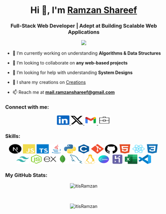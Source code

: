 <h1 align="center">Hi 👋, I'm 
  <a href="https://www.ramzanshareef.me" target="_blank">Ramzan Shareef</a>
</h1>
<h3 align="center">Full-Stack Web Developer | Adept at Building Scalable Web Applications</h3>

<div align="center">
  <img src="https://api.visitorbadge.io/api/combined?path=https%3A%2F%2Fwww.github.com%2FitisRamzan&countColor=%23263759&style=flat"/>
</div>

- 🌱 I’m currently working on understanding **Algorithms & Data Structures**

- 👯 I’m looking to collaborate on **any web-based projects**

- 🤝 I’m looking for help with understanding **System Designs**

- 📝 I share my creations on [Creations](https://ramzanshareef.me/creations)

- 📫 Reach me at **mail.ramzanshareef@gmail.com**

<h3 align="left">Connect with me:</h3>

<div id="badges" align="center">
  <a href="https://www.linkedin.com/in/ramzanshareef">
    <img src="./public/icons/socials/linkedin.svg" width="40" height="30" alt="LinkedIn" />
  </a>
  <a href="https://www.twitter.com/itisRamzan">
  <img src="./public/icons/socials/twitter.svg" width="40" height="30" alt="LinkedIn" />
  </a>
  <a href="mailto:mail.ramzanshareef@gmail.com">
    <img src="./public/icons/socials/gmail.svg" width="40" height="30" alt="Gmail" />
  </a>
  <a href="https://www.ramzanshareef.me">
    <img src="./public/icons/socials/portfolio.svg" width="40" height="30" alt="Website" />
  </a>
</div>

<h3 align="left">Skills:</h3>
<p align="center">
<a href="https://nextjs.org" target="_blank" rel="noreferrer"><img src="./public/icons/skills/nextjs-colored.svg" width="40" height="30" alt="NextJS" /></a>
<a href="https://developer.mozilla.org/en-US/docs/Web/JavaScript" target="_blank" rel="noreferrer"><img src="./public/icons/skills/javascript-colored.svg" width="40" height="30" alt="JavaScript" /></a>
<a href="https://www.typescriptlang.org" target="_blank" rel="noreferrer"><img src="./public/icons/skills/typescript-colored.svg" width="40" height="30" alt="TypeScript" /></a>
<a href="https://www.oracle.com/java/" target="_blank" rel="noreferrer"><img src="./public/icons/skills/java-colored.svg" width="40" height="30" alt="Java" /></a>
<a href="https://www.python.org/" target="_blank" rel="noreferrer"><img src="./public/icons/skills/python-colored.svg" width="40" height="30" alt="Python" /></a>
<a href="https://docs.microsoft.com/en-us/cpp/?view=msvc-170" target="_blank" rel="noreferrer"><img src="./public/icons/skills/c-colored.svg" width="40" height="30" alt="C" /></a>
<a href="https://git-scm.com/" target="_blank" rel="noreferrer"><img src="./public/icons/skills/git-colored.svg" width="40" height="30" alt="Git" /></a>
<a href="https://git-scm.com/" target="_blank" rel="noreferrer"><img src="./public/icons/socials/github.svg" width="40" height="30" alt="GitHub" /></a>
<a href="https://developer.mozilla.org/en-US/docs/Glossary/HTML5" target="_blank" rel="noreferrer"><img src="./public/icons/skills/html5-colored.svg" width="40" height="30" alt="HTML5" /></a>
<a href="https://reactjs.org/" target="_blank" rel="noreferrer"><img src="./public/icons/skills/react-colored.svg" width="40" height="30" alt="React" /></a>
<a href="https://www.w3.org/TR/CSS/#css" target="_blank" rel="noreferrer"><img src="./public/icons/skills/css3-colored.svg" width="40" height="30" alt="CSS3" /></a>
<a href="https://tailwindcss.com/" target="_blank" rel="noreferrer"><img src="./public/icons/skills/tailwindcss-colored.svg" width="40" height="30" alt="TailwindCSS" /></a>
<a href="https://nodejs.org/en/" target="_blank" rel="noreferrer"><img src="./public/icons/skills/nodejs-colored.svg" width="40" height="30" alt="NodeJS" /></a>
<a href="https://expressjs.com/" target="_blank" rel="noreferrer"><img src="./public/icons/skills/express-colored.svg" width="40" height="30" alt="Express" /></a><a href="https://www.mongodb.com/" target="_blank" rel="noreferrer"><img src="./public/icons/skills/mongodb-colored.svg" width="40" height="30" alt="MongoDB" /></a>
<a href="https://www.mysql.com/" target="_blank" rel="noreferrer"><img src="./public/icons/skills/mysql-colored.svg" width="40" height="30" alt="MySQL" /></a>
<a href="https://www.linux.org/" target="_blank" rel="noreferrer"><img src="./public/icons/skills/linux-colored.svg" width="40" height="30" alt="Linux" /></a>
<a href="https://canva.com/" target="_blank" rel="noreferrer"><img src="./public/icons/skills/canva-colored.svg" width="40" height="30" alt="Canva" /></a>
<a href="https://www.heroku.com/" target="_blank" rel="noreferrer"><img src="./public/icons/skills/heroku-colored.svg" width="40" height="30" alt="Heroku" /></a>
<a href="https://www.microsoft.com/en-in/microsoft-365/excel/" target="_blank" rel="noreferrer"><img src="./public/icons/skills/msexcel-colored.svg" width="40" height="30" alt="MS Excel" /></a>
<a href="https://code.visualstudio.com/" target="_blank" rel="noreferrer"><img src="./public/icons/skills/vscode-colored.svg" width="40" height="30" alt="VS Code" /></a>
</p>

<h3>My GitHub Stats:</h3>
<div align="center">
<img align="center" height="180em" src="https://github-readme-stats.vercel.app/api/top-langs/?username=itisRamzan&hide_progress=true&theme=default" alt="itisRamzan" style="margin-bottom: 2rem;" />
<p><img align="center" height="180em" src="https://github-readme-streak-stats.herokuapp.com/?user=itisRamzan&theme=default" alt="itisRamzan" /></p>
</div>
